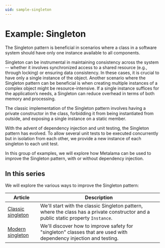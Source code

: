 ```yaml
---
uid: sample-singleton
---
```


# Example: Singleton

The Singleton pattern is beneficial in scenarios where a class in a software system should have only one instance available to all components.

Singleton can be instrumental in maintaining consistency across the system -- whether it involves synchronized access to a shared resource (e.g., through locking) or ensuring data consistency. In these cases, it is crucial to have only a single instance of the object. Another scenario where the Singleton pattern can be beneficial is when creating multiple instances of a complex object might be resource-intensive. If a single instance suffices for the application’s needs, a Singleton can reduce overhead in terms of both memory and processing.

The classic implementation of the Singleton pattern involves having a private constructor in the class, forbidding it from being instantiated from outside, and exposing a single instance on a static member.

With the advent of dependency injection and unit testing, the Singleton pattern has evolved. To allow several unit tests to be executed concurrently but in isolation from each other, we provide a new instance of each singleton to each unit test.

In this group of examples, we will explore how Metalama can be used to improve the Singleton pattern, with or without dependency injection.

## In this series

We will explore the various ways to improve the Singleton pattern:

| Article                                                                  | Description                                                                                                                        |
|--------------------------------------------------------------------------|------------------------------------------------------------------------------------------------------------------------------------|
| [Classic singleton](singleton-1/README.md)                               | We'll start with the classic Singleton pattern, where the class has a private constructor and a public static property `Instance`. |
| [Modern singleton](singleton-2/README.md)                | We'll discover how to improve safety for "singleton" classes that are used with dependency injection and testing.                  |

